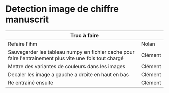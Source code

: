 # Detection image de chiffre manuscrit


<table>
    <thead>
        <tr>
            <th colspan="2">Truc à faire</th>
        </tr>
    </thead>
    <tbody>
        <tr>
            <td>Refaire l'ihm</td>
            <td>Nolan</td>
        </tr>
        <tr>
            <td>Sauvegarder les tableau numpy en fichier cache pour faire l'entrainement plus vite une fois tout chargé</td>
            <td>Clément</td>
        </tr>
        <tr>
            <td>Mettre des variantes de couleurs dans les images</td>
            <td>Clément</td>
        </tr>
        <tr>
            <td>Decaler les image a gauche a droite en haut en bas</td>
            <td>Clément</td>
        </tr>
        <tr>
            <td>Re entrainé ensuite</td>
            <td>Clément</td>
        </tr>
    </tbody>
</table>